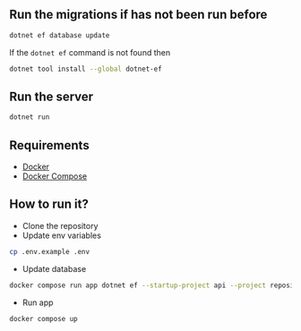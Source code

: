 ## Run the migrations if has not been run before

```sh
dotnet ef database update
```

If the ```dotnet ef``` command is not found then

```sh
dotnet tool install --global dotnet-ef
```

## Run the server

```sh
dotnet run
```

## Requirements

- [Docker](https://docs.docker.com/install/)
- [Docker Compose](https://docs.docker.com/compose/install/)

## How to run it?

- Clone the repository
- Update env variables

```bash
cp .env.example .env
```

- Update database

```bash
docker compose run app dotnet ef --startup-project api --project repository database update
```

- Run app

```bash
docker compose up
```